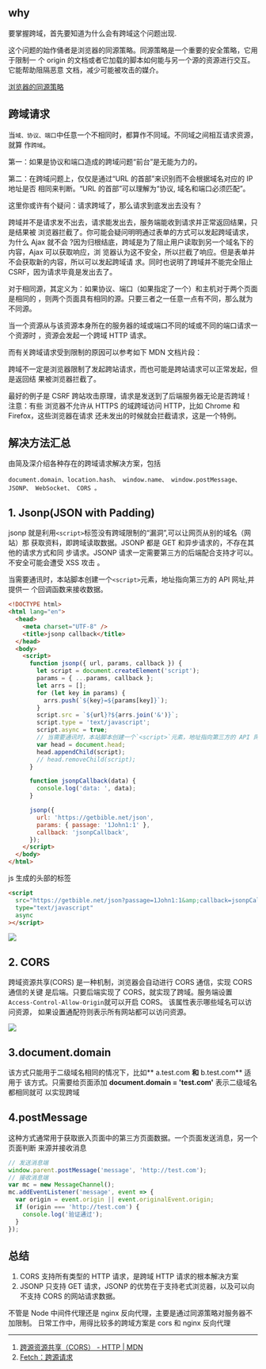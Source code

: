 ## why

要掌握跨域，首先要知道为什么会有跨域这个问题出现.

这个问题的始作俑者是浏览器的同源策略。同源策略是一个重要的安全策略，它用于限制一
个 origin 的文档或者它加载的脚本如何能与另一个源的资源进行交互。它能帮助阻隔恶意
文档，减少可能被攻击的媒介。

[浏览器的同源策略](https://developer.mozilla.org/zh-CN/docs/Web/Security/Same-origin_policy)

## 跨域请求

当`域、协议、端口`中任意一个不相同时，都算作不同域。不同域之间相互请求资源，就算
作`跨域`。

第一：如果是协议和端口造成的跨域问题“前台”是无能为力的。

第二：在跨域问题上，仅仅是通过“URL 的首部”来识别而不会根据域名对应的 IP 地址是否
相同来判断。“URL 的首部”可以理解为“协议, 域名和端口必须匹配”。

这里你或许有个疑问：请求跨域了，那么请求到底发出去没有？

跨域并不是请求发不出去，请求能发出去，服务端能收到请求并正常返回结果，只是结果被
浏览器拦截了。你可能会疑问明明通过表单的方式可以发起跨域请求，为什么 Ajax 就不会
?因为归根结底，跨域是为了阻止用户读取到另一个域名下的内容，Ajax 可以获取响应，浏
览器认为这不安全，所以拦截了响应。但是表单并不会获取新的内容，所以可以发起跨域请
求。同时也说明了跨域并不能完全阻止 CSRF，因为请求毕竟是发出去了。

对于相同源，其定义为：如果协议、端口（如果指定了一个）和主机对于两个页面是相同的
，则两个页面具有相同的源。只要三者之一任意一点有不同，那么就为不同源。

当一个资源从与该资源本身所在的服务器的域或端口不同的域或不同的端口请求一个资源时
，资源会发起一个跨域 HTTP 请求。

而有关跨域请求受到限制的原因可以参考如下 MDN 文档片段：

跨域不一定是浏览器限制了发起跨站请求，而也可能是跨站请求可以正常发起，但是返回结
果被浏览器拦截了。

最好的例子是 CSRF 跨站攻击原理，请求是发送到了后端服务器无论是否跨域！注意：有些
浏览器不允许从 HTTPS 的域跨域访问 HTTP，比如 Chrome 和 Firefox，这些浏览器在请求
还未发出的时候就会拦截请求，这是一个特例。

## 解决方法汇总

由简及深介绍各种存在的跨域请求解决方案，包括

```
document.domain、location.hash、 window.name、 window.postMessage、 JSONP、 WebSocket、 CORS 。
```

## 1. Jsonp(JSON with Padding)

jsonp 就是利用`<script>`标签没有跨域限制的“漏洞”,可以让网页从别的域名（网站）那
获取资料，即跨域读取数据。JSONP 都是 GET 和异步请求的，不存在其他的请求方式和同
步请求。JSONP 请求一定需要第三方的后端配合支持才可以。不安全可能会遭受 XSS 攻击
。

当需要通讯时，本站脚本创建一个`<script>`元素，地址指向第三方的 API 网址,并提供一
个回调函数来接收数据。

```html
<!DOCTYPE html>
<html lang="en">
  <head>
    <meta charset="UTF-8" />
    <title>jsonp callback</title>
  </head>
  <body>
    <script>
      function jsonp({ url, params, callback }) {
        let script = document.createElement('script');
        params = { ...params, callback };
        let arrs = [];
        for (let key in params) {
          arrs.push(`${key}=${params[key]}`);
        }
        script.src = `${url}?${arrs.join('&')}`;
        script.type = 'text/javascript';
        script.async = true;
        // 当需要通讯时，本站脚本创建一个`<script>`元素，地址指向第三方的 API 网址
        var head = document.head;
        head.appendChild(script);
        // head.removeChild(script);
      }

      function jsonpCallback(data) {
        console.log('data: ', data);
      }

      jsonp({
        url: 'https://getbible.net/json',
        params: { passage: '1John1:1' },
        callback: 'jsonpCallback',
      });
    </script>
  </body>
</html>
```

js 生成的头部的标签

```html
<script
  src="https://getbible.net/json?passage=1John1:1&amp;callback=jsonpCallback"
  type="text/javascript"
  async
></script>
```

<img src='https://loremxuetengfei.oss-cn-beijing.aliyuncs.com/jsonp-1558523147.jpg'/>

## 2. CORS

跨域资源共享(CORS) 是一种机制，浏览器会自动进行 CORS 通信，实现 CORS 通信的关键
是后端。只要后端实现了 CORS，就实现了跨域。服务端设置
`Access-Control-Allow-Origin`就可以开启 CORS。 该属性表示哪些域名可以访问资源，
如果设置通配符则表示所有网站都可以访问资源。

<!-- 虽然设置 CORS 和前端没什么关系，但是通过这种方式解决跨域问题的话，会在发送请求时出现两种情况，分别为简单请求和复杂请求。 -->

<img src='https://loremxuetengfei.oss-cn-beijing.aliyuncs.com/CORS-1558523420.png'/>

## 3.document.domain

该方式只能用于二级域名相同的情况下，比如** a.test.com **和** b.test.com** 适用于
该方式。只需要给页面添加 **document.domain = 'test.com'** 表示二级域名都相同就可
以实现跨域

## 4.postMessage

这种方式通常用于获取嵌入页面中的第三方页面数据。一个页面发送消息，另一个页面判断
来源并接收消息

```js
// 发送消息端
window.parent.postMessage('message', 'http://test.com');
// 接收消息端
var mc = new MessageChannel();
mc.addEventListener('message', event => {
  var origin = event.origin || event.originalEvent.origin;
  if (origin === 'http://test.com') {
    console.log('验证通过');
  }
});
```

## 总结

1. CORS 支持所有类型的 HTTP 请求，是跨域 HTTP 请求的根本解决方案
2. JSONP 只支持 GET 请求，JSONP 的优势在于支持老式浏览器，以及可以向不支持 CORS
   的网站请求数据。

不管是 Node 中间件代理还是 nginx 反向代理，主要是通过同源策略对服务器不加限制。
日常工作中，用得比较多的跨域方案是 cors 和 nginx 反向代理

---

1. [跨源资源共享（CORS） - HTTP | MDN](https://developer.mozilla.org/zh-CN/docs/Web/HTTP/CORS)
2. [Fetch：跨源请求](https://zh.javascript.info/fetch-crossorigin#wei-shi-mo-xu-yao-cors-kua-yuan-qing-qiu-jian-shi)

<!--
[web 开发中跨域解决方案 | Poetry's Blog](http://blog.poetries.top/2017/09/17/cross-domain/)
[不要再问我跨域的问题了 - 个人文章 - SegmentFault 思否](https://segmentfault.com/a/1190000015597029)
-->
